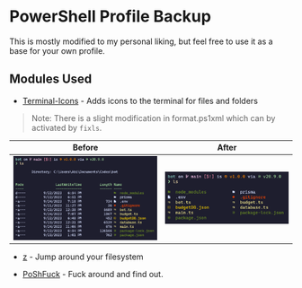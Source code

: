 # PowerShell Profile Backup

This is mostly modified to my personal liking, but feel free to use it as a base for your own profile.

## Modules Used

- [Terminal-Icons](https://github.com/devblackops/Terminal-Icons) - Adds icons to the terminal for files and folders

> Note: There is a slight modification in format.ps1xml which can by activated by `fixls`.

|           Before            |           After            |
| :-------------------------: | :------------------------: |
| ![](./images/ls-before.png) | ![](./images/ls-after.png) |

- [z](https://github.com/badmotorfinger/z) - Jump around your filesystem

- [PoShFuck](https://github.com/mattparkes/PoShFuck) - Fuck around and find out.
